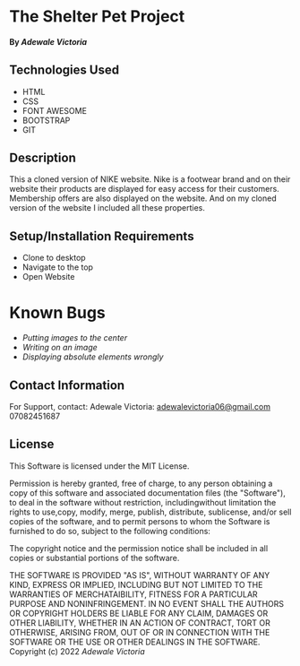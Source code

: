 # The Shelter Pet Project

#### By *Adewale Victoria*


## Technologies Used

* HTML
* CSS
* FONT AWESOME 
* BOOTSTRAP
* GIT

## Description
 This a cloned version of NIKE website.
 Nike is a footwear brand and on their website their products are displayed for easy access for their customers. Membership offers are also displayed on the website. And on my cloned version of the website I included all these properties.

 ## Setup/Installation Requirements
 * Clone to desktop
 * Navigate to the top
 * Open Website

 # Known Bugs
 * *Putting images to the center*
 * *Writing on an image*
 * *Displaying absolute elements wrongly*

 ## Contact Information

 For Support, contact:
 Adewale Victoria: adewalevictoria06@gmail.com
 07082451687


 ## License

 This Software is licensed under the MIT License.

 Permission is hereby granted, free of charge, to any person obtaining a copy of this software and associated documentation files (the "Software"), to deal in the software without restriction, includingwithout limitation the rights to use,copy, modify, merge, publish, distribute, sublicense, and/or sell copies of the software, and to permit persons to whom the Software is furnished to do so, subject to the following conditions:

 The copyright notice and the permission notice shall be included in all copies or substantial portions of the software.

 THE SOFTWARE IS PROVIDED "AS IS", WITHOUT WARRANTY OF ANY KIND, EXPRESS OR IMPLIED, INCLUDING BUT NOT LIMITED TO THE WARRANTIES OF MERCHATAIBILITY, FITNESS FOR A PARTICULAR PURPOSE AND NONINFRINGEMENT. IN NO EVENT SHALL THE AUTHORS OR COPYRIGHT HOLDERS BE LIABLE FOR ANY CLAIM, DAMAGES OR OTHER LIABILITY, WHETHER IN AN ACTION OF CONTRACT, TORT OR OTHERWISE, ARISING FROM, OUT OF OR IN CONNECTION WITH THE SOFTWARE OR THE USE OR OTHER DEALINGS IN THE SOFTWARE.
 Copyright (c) 2022 *Adewale Victoria* 
 